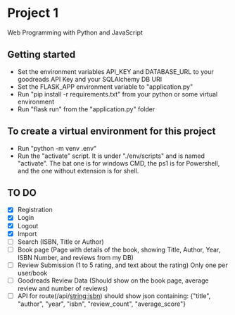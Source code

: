 # Project 1

Web Programming with Python and JavaScript


## Getting started

- Set the environment variables API_KEY and DATABASE_URL to your goodreads API Key and your SQLAlchemy DB URI
- Set the FLASK_APP environment variable to "application.py"
- Run "pip install -r requirements.txt" from your python or some virtual environment
- Run "flask run" from the "application.py" folder


## To create a virtual environment for this project

- Run "python -m venv .env"
- Run the "activate" script. It is under "./env/scripts" and is named "activate". The bat one is for windows CMD, the ps1 is for Powershell, and the one without extension is for shell.




## TO DO

- [x] Registration
- [x] Login
- [x] Logout
- [x] Import
- [ ] Search (ISBN, Title or Author)
- [ ] Book page (Page with details of the book, showing Title, Author, Year, ISBN Number, and reviews from my DB)
- [ ] Review Submission (1 to 5 rating, and text about the rating) Only one per user/book
- [ ] Goodreads Review Data (Should show on the book page, average review and number of reviews)
- [ ] API for route(/api/<string:isbn>) should show json containing: {"title", "author", "year", "isbn", "review_count", "average_score"}